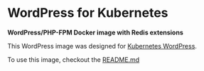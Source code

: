 # WordPress for Kubernetes
**WordPress/PHP-FPM Docker image with Redis extensions**

This WordPress image was designed for [Kubernetes WordPress](https://github.com/stcox/k8s-wordpress).

To use this image, checkout the [README.md](https://github.com/stcox/k8s-wordpress/blob/master/README.md)

